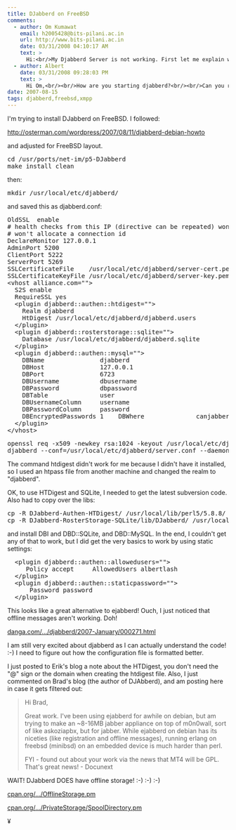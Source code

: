 ```yaml
---
title: DJabberd on FreeBSD
comments:
  - author: Om Kumawat
    email: h2005428@bits-pilani.ac.in
    url: http://www.bits-pilani.ac.in
    date: 03/31/2008 04:10:17 AM
    text: >
      Hi:<br/>My Djabberd Server is not working. First let me explain what I have done:<br/>Installed Djabberd Server on Linux machine from <a href="http://search.cpan.org/~bradfitz/DJabberd-0.83/lib/DJabberd.pm" rel="nofollow">http://search.cpan.org/~bradfitz/DJabberd-0.83/lib/DJabberd.pm</a><br/><br/>Installed all the requiered packages<br/><br/>Installed SamePlace for connecting it to Djabberd Server<br/>my machine hostname is "jpr.om.com"<br/><br/>when I run<br/>"telnet jpr.om.com 5222"<br/>"telnet jpr.om.com 5269"<br/>than its showing CONNECTED<br/><br/>my djabberd.users file as follos:<br/><br/>Policy accept<br/>AllowedUsers om1 om2<br/><br/>Password password<br/><br/>my djabberd.conf file as follows:<br/><br/>OldSSL enable<br/><br/># defaults:<br/>ClientPort 5222<br/>ServerPort 5269<br/><br/>#PerlModule DJabberd::SixApart<br/><br/>S2S enable<br/>RequireSSL no<br/><br/>Policy accept<br/>AllowedUsers om1 crucially test om2<br/><br/>Password password<br/><br/>Database roster.sqlite<br/><br/>So now when I try to connect SamePlace to Djabberd Server It does not connect<br/>I give following parameters in SamePlace<br/>open account wizard than select second jabber service and enter following details:<br/><br/>Username: om1<br/>Domain: jpr.om.com<br/>Password: 123456<br/>Resource: SamePlace<br/>Server: jpr.om.com<br/>Port: 5223/5222/5269(check for all these three port)<br/>Encryption: SSL/None(check for both SSL as well as None)<br/><br/>Than it does not show any error massage or anything.<br/><br/>So please tell me what's wrong is going on here. if anything isrequired more to explain than please let me know. I highly need a help because its a my MTech term project. if I be unable to complete it thanI will be getting poor Grade. So please tell me how do I run it.<br/><br/>Please do reply asap.<br/><br/>Best regards,<br/>Om Kumawat<br/>MTech(Computer Science)<br/>4th Sem<br/>BITS-PILANI, Pilani(Rajasthan-India)
  - author: Albert
    date: 03/31/2008 09:28:03 PM
    text: >
      Hi Om,<br/><br/>How are you starting djabberd?<br/><br/>Can you run tcpdump on the machine running djabberd?<br/><br/>Albert
date: 2007-08-15
tags: djabberd,freebsd,xmpp
---
```

I'm trying to install DJabberd on FreeBSD. I followed: <a href="http://osterman.com/wordpress/2007/08/11/djabberd-debian-howto">

http://osterman.com/wordpress/2007/08/11/djabberd-debian-howto</a>

and adjusted for FreeBSD layout.

<pre class="sh_sh">cd /usr/ports/net-im/p5-DJabberd
make install clean</pre>then:

<pre class="sh_sh">mkdir /usr/local/etc/djabberd/</pre>
and saved this as djabberd.conf:

<pre class="sh_sh">OldSSL  enable
# health checks from this IP (directive can be repeated) won't log and
# won't allocate a connection id
DeclareMonitor 127.0.0.1
AdminPort 5200
ClientPort 5222
ServerPort 5269
SSLCertificateFile    /usr/local/etc/djabberd/server-cert.pem
SSLCertificateKeyFile /usr/local/etc/djabberd/server-key.pem
&lt;vhost alliance.com=""&gt;
  S2S enable
  RequireSSL yes
  &lt;plugin djabberd::authen::htdigest=""&gt;
    Realm djabberd
    HtDigest /usr/local/etc/djabberd/djabberd.users
  &lt;/plugin&gt;
  &lt;plugin djabberd::rosterstorage::sqlite=""&gt;
    Database /usr/local/etc/djabberd/djabberd.sqlite
  &lt;/plugin&gt;
  &lt;plugin djabberd::authen::mysql=""&gt;
    DBName               djabberd
    DBHost               127.0.0.1
    DBPort               6723
    DBUsername           dbusername
    DBPassword           dbpassword
    DBTable              user
    DBUsernameColumn     username
    DBPasswordColumn     password
    DBEncryptedPasswords 1    DBWhere              canjabber = 1
  &lt;/plugin&gt;
&lt;/vhost&gt;
</pre>

<pre class="sh_sh">openssl req -x509 -newkey rsa:1024 -keyout /usr/local/etc/djabberd/server-key.pem -out \ /usr/local/etc/djabberd/server-cert.pem -days 365 -nodes
djabberd --conf=/usr/local/etc/djabberd/server.conf --daemon</pre>

The command htdigest didn't work for me because I didn't have it installed, so I used an htpass file from another machine and changed the realm to "djabberd".

OK, to use HTDigest and SQLite, I needed to get the latest subversion code. Also had to copy over the libs:

<pre class="sh_sh">cp -R DJabberd-Authen-HTDigest/ /usr/local/lib/perl5/5.8.8/
cp -R DJabberd-RosterStorage-SQLite/lib/DJabberd/ /usr/local/lib/perl5/5.8.8/DJabberd/</pre>

and install DBI and DBD::SQLite, and DBD::MySQL. In the end, I couldn't get any of that to work, but I did get the very basics to work by using static settings:

<pre class="sh_sh">  &lt;plugin djabberd::authen::allowedusers=""&gt;
     Policy accept     AllowedUsers albertlash
  &lt;/plugin&gt;
  &lt;plugin djabberd::authen::staticpassword=""&gt;
      Password password
  &lt;/plugin&gt;
</pre>

This looks like a great alternative to ejabberd! Ouch, I just noticed that offline messages aren't working. Doh!

<a href="http://lists.danga.com/pipermail/djabberd/2007-January/000271.html">danga.com/.../djabberd/2007-January/000271.html</a>

I am still very excited about djabberd as I can actually understand the code! :-) I need to figure out how the configuration file is formatted better.

I just posted to Erik's blog a note about the HTDigest, you don't need the "@" sign or the domain when creating the htdigest file. Also, I just commented on Brad's blog (the author of DJAbberd), and am posting here in case it gets filtered out:

<blockquote>Hi Brad,

Great work. I've been using ejabberd for awhile on debian, but am trying to make an ~8-16MB jabber appliance on top of m0n0wall, sort of like askoziapbx, but for jabber. While ejabberd on debian has its niceties (like registration and offline messages), running erlang on freebsd (minibsd) on an embedded device is much harder than perl.

FYI - found out about your work via the news that MT4 will be GPL. That's great news! - Docunext</blockquote>

WAIT! DJabberd DOES have offline storage! :-) :-) :-)

<a href="http://search.cpan.org/%7Epiers/DJabberd-Delivery-OfflineStorage-0.02/lib/DJabberd/Delivery/OfflineStorage.pm">cpan.org/.../OfflineStorage.pm</a>

<a href="http://search.cpan.org/%7Emisc/DJabberd-Plugin-PrivateStorage-0.60/lib/DJabberd/Plugin/PrivateStorage/SpoolDirectory.pm">cpan.org/.../PrivateStorage/SpoolDirectory.pm</a>

¥

